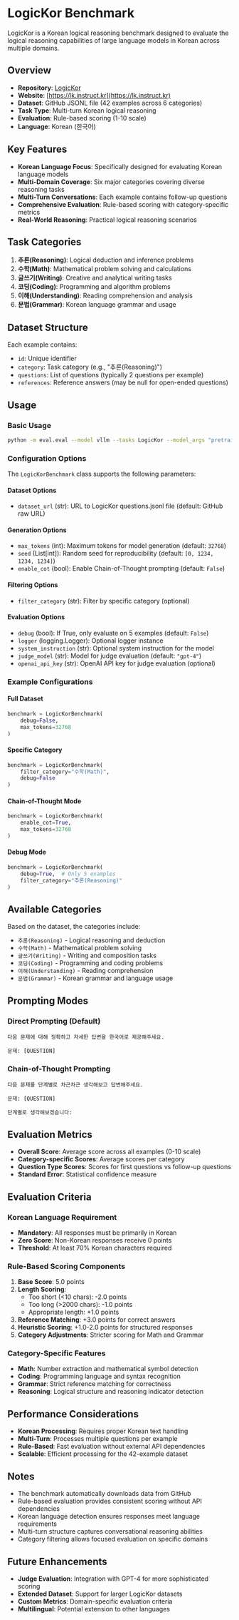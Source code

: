 # LogicKor Benchmark

LogicKor is a Korean logical reasoning benchmark designed to evaluate the logical reasoning capabilities of large language models in Korean across multiple domains.

## Overview

- **Repository**: [LogicKor](https://github.com/instructkr/LogicKor)
- **Website**: [https://lk.instruct.kr](https://lk.instruct.kr)
- **Dataset**: GitHub JSONL file (42 examples across 6 categories)
- **Task Type**: Multi-turn Korean logical reasoning
- **Evaluation**: Rule-based scoring (1-10 scale)
- **Language**: Korean (한국어)

## Key Features

- **Korean Language Focus**: Specifically designed for evaluating Korean language models
- **Multi-Domain Coverage**: Six major categories covering diverse reasoning tasks
- **Multi-Turn Conversations**: Each example contains follow-up questions
- **Comprehensive Evaluation**: Rule-based scoring with category-specific metrics
- **Real-World Reasoning**: Practical logical reasoning scenarios

## Task Categories

1. **추론(Reasoning)**: Logical deduction and inference problems
2. **수학(Math)**: Mathematical problem solving and calculations
3. **글쓰기(Writing)**: Creative and analytical writing tasks
4. **코딩(Coding)**: Programming and algorithm problems
5. **이해(Understanding)**: Reading comprehension and analysis
6. **문법(Grammar)**: Korean language grammar and usage

## Dataset Structure

Each example contains:
- `id`: Unique identifier
- `category`: Task category (e.g., "추론(Reasoning)")
- `questions`: List of questions (typically 2 questions per example)
- `references`: Reference answers (may be null for open-ended questions)

## Usage

### Basic Usage

```bash
python -m eval.eval --model vllm --tasks LogicKor --model_args "pretrained=MODEL_NAME" --batch_size auto --output_path logs
```

### Configuration Options

The `LogicKorBenchmark` class supports the following parameters:

#### Dataset Options
- `dataset_url` (str): URL to LogicKor questions.jsonl file (default: GitHub raw URL)

#### Generation Options
- `max_tokens` (int): Maximum tokens for model generation (default: `32768`)
- `seed` (List[int]): Random seed for reproducibility (default: `[0, 1234, 1234, 1234]`)
- `enable_cot` (bool): Enable Chain-of-Thought prompting (default: `False`)

#### Filtering Options
- `filter_category` (str): Filter by specific category (optional)

#### Evaluation Options
- `debug` (bool): If True, only evaluate on 5 examples (default: `False`)
- `logger` (logging.Logger): Optional logger instance
- `system_instruction` (str): Optional system instruction for the model
- `judge_model` (str): Model for judge evaluation (default: `"gpt-4"`)
- `openai_api_key` (str): OpenAI API key for judge evaluation (optional)

### Example Configurations

#### Full Dataset
```python
benchmark = LogicKorBenchmark(
    debug=False,
    max_tokens=32768
)
```

#### Specific Category
```python
benchmark = LogicKorBenchmark(
    filter_category="수학(Math)",
    debug=False
)
```

#### Chain-of-Thought Mode
```python
benchmark = LogicKorBenchmark(
    enable_cot=True,
    max_tokens=32768
)
```

#### Debug Mode
```python
benchmark = LogicKorBenchmark(
    debug=True,  # Only 5 examples
    filter_category="추론(Reasoning)"
)
```

## Available Categories

Based on the dataset, the categories include:
- `추론(Reasoning)` - Logical reasoning and deduction
- `수학(Math)` - Mathematical problem solving
- `글쓰기(Writing)` - Writing and composition tasks
- `코딩(Coding)` - Programming and coding problems
- `이해(Understanding)` - Reading comprehension
- `문법(Grammar)` - Korean grammar and language usage

## Prompting Modes

### Direct Prompting (Default)
```
다음 문제에 대해 정확하고 자세한 답변을 한국어로 제공해주세요.

문제: [QUESTION]
```

### Chain-of-Thought Prompting
```
다음 문제를 단계별로 차근차근 생각해보고 답변해주세요.

문제: [QUESTION]

단계별로 생각해보겠습니다:
```

## Evaluation Metrics

- **Overall Score**: Average score across all examples (0-10 scale)
- **Category-specific Scores**: Average scores per category
- **Question Type Scores**: Scores for first questions vs follow-up questions
- **Standard Error**: Statistical confidence measure

## Evaluation Criteria

### Korean Language Requirement
- **Mandatory**: All responses must be primarily in Korean
- **Zero Score**: Non-Korean responses receive 0 points
- **Threshold**: At least 70% Korean characters required

### Rule-Based Scoring Components

1. **Base Score**: 5.0 points
2. **Length Scoring**: 
   - Too short (<10 chars): -2.0 points
   - Too long (>2000 chars): -1.0 points
   - Appropriate length: +1.0 points
3. **Reference Matching**: +3.0 points for correct answers
4. **Heuristic Scoring**: +1.0-2.0 points for structured responses
5. **Category Adjustments**: Stricter scoring for Math and Grammar

### Category-Specific Features

- **Math**: Number extraction and mathematical symbol detection
- **Coding**: Programming language and syntax recognition
- **Grammar**: Strict reference matching for correctness
- **Reasoning**: Logical structure and reasoning indicator detection

## Performance Considerations

- **Korean Processing**: Requires proper Korean text handling
- **Multi-Turn**: Processes multiple questions per example
- **Rule-Based**: Fast evaluation without external API dependencies
- **Scalable**: Efficient processing for the 42-example dataset

## Notes

- The benchmark automatically downloads data from GitHub
- Rule-based evaluation provides consistent scoring without API dependencies
- Korean language detection ensures responses meet language requirements
- Multi-turn structure captures conversational reasoning abilities
- Category filtering allows focused evaluation on specific domains

## Future Enhancements

- **Judge Evaluation**: Integration with GPT-4 for more sophisticated scoring
- **Extended Dataset**: Support for larger LogicKor datasets
- **Custom Metrics**: Domain-specific evaluation criteria
- **Multilingual**: Potential extension to other languages
